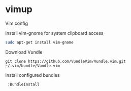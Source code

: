 # vimup
Vim config

Install vim-gnome for system clipboard access

```bash
sudo apt-get install vim-gnome 
```
Download Vundle

```git
git clone https://github.com/VundleVim/Vundle.vim.git ~/.vim/bundle/Vundle.vim
```

Install configured bundles
```git
 :BundleInstall
 ```
